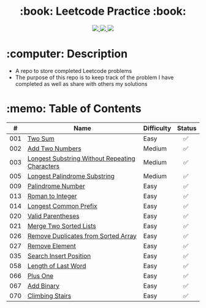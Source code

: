  <div align="center">
   <h1>:book: Leetcode Practice :book:</h1>
   <a href="http://steviecodes.com" target="_blank">
      <img src="https://img.shields.io/badge/-Portfolio_-darkgreen?style=for-the-badge&logo=medium"/>
   </a>
   <a href="https://www.linkedin.com/in/stevie-militello/" target="_blank">
      <img src="https://img.shields.io/badge/-Linkedin-blue?style=for-the-badge&``logo=Linkedin&logoColor=white">
   </a> 
   <a href="mailto:steviemilitello@gmail.com" target="_blank">
      <img src="https://img.shields.io/badge/-Email-c14438?style=for-the-badge&logo=Gmail&``logoColor=white">
   </a>
</div>

<h1>:computer: Description</h1>

- A repo to store completed Leetcode problems
- The purpose of this repo is to keep track of the problem I have completed as well as share with others my solutions

<h1>:memo: Table of Contents</h1>

| #   | Name                                                                                                    | Difficulty | Status                   |
| --- | ------------------------------------------------------------------------------------------------------- | ---------- | ------------------------ |
| 001 | [Two Sum](001-two-sum.js)                                                                               | Easy       | &emsp;:white_check_mark: |
| 002 | [Add Two Numbers](002-add-two-numbers.js)                                                               | Medium     | &emsp;:white_check_mark: |
| 003 | [Longest Substring Without Repeating Characters](003-longest-substring-without-repeating-characters.js) | Medium     | &emsp;:white_check_mark: |
| 005 | [Longest Palindrome Substring](005-longest-palindromic-substring.js)                                    | Medium     | &emsp;:white_check_mark: |
| 009 | [Palindrome Number](009-palindrome-number.js)                                                           | Easy       | &emsp;:white_check_mark: |
| 013 | [Roman to Integer](013-roman-to-integer.js)                                                             | Easy       | &emsp;:white_check_mark: |
| 014 | [Longest Common Prefix](014-longest-common-prefix.js)                                                   | Easy       | &emsp;:white_check_mark: |
| 020 | [Valid Parentheses](020-valid-parentheses.js)                                                           | Easy       | &emsp;:white_check_mark: |
| 021 | [Merge Two Sorted Lists](021-merge-two-sorted-lists.js)                                                 | Easy       | &emsp;:white_check_mark: |
| 026 | [Remove Duplicates from Sorted Array](026-remove-duplicates-from-sorted-array.js)                       | Easy       | &emsp;:white_check_mark: |
| 027 | [Remove Element](027-remove-element.js)                                                                 | Easy       | &emsp;:white_check_mark: |
| 035 | [Search Insert Position](035-search-insert-position.js)                                                 | Easy       | &emsp;:white_check_mark: |
| 058 | [Length of Last Word](058-length-of-last-word.js)                                                       | Easy       | &emsp;:white_check_mark: |
| 066 | [Plus One](066-plus-one.js)                                                                             | Easy       | &emsp;:white_check_mark: |
| 067 | [Add Binary](067-add-binary.js)                                                                         | Easy       | &emsp;:white_check_mark: |
| 070 | [Climbing Stairs](070-climbing-stairs.js)                                                               | Easy       | &emsp;:white_check_mark: |
